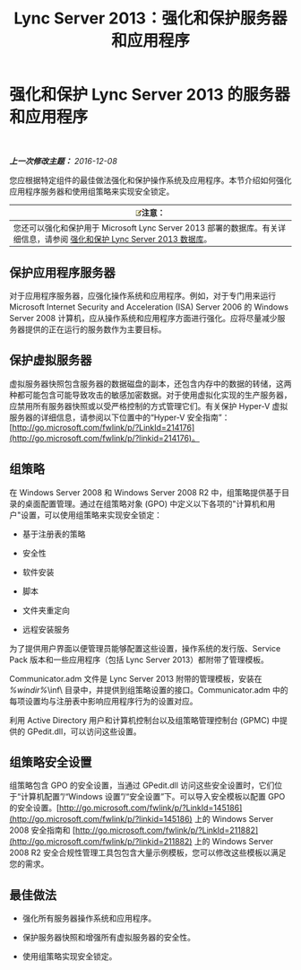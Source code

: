 ﻿---
title: Lync Server 2013：强化和保护服务器和应用程序
TOCTitle: 强化和保护 Lync Server 2013 的服务器和应用程序
ms:assetid: 9ca2b233-26f1-4d72-96e7-81a82c727806
ms:mtpsurl: https://technet.microsoft.com/zh-cn/library/Dn518331(v=OCS.15)
ms:contentKeyID: 60505967
ms.date: 12/10/2016
mtps_version: v=OCS.15
ms.translationtype: HT
---

# 强化和保护 Lync Server 2013 的服务器和应用程序

 

_**上一次修改主题：** 2016-12-08_

您应根据特定组件的最佳做法强化和保护操作系统及应用程序。本节介绍如何强化应用程序服务器和使用组策略来实现安全锁定。

<table>
<thead>
<tr class="header">
<th><img src="images/Dn783119.note(OCS.15).gif" title="note" alt="note" />注意：</th>
</tr>
</thead>
<tbody>
<tr class="odd">
<td>您还可以强化和保护用于 Microsoft Lync Server 2013 部署的数据库。有关详细信息，请参阅 <a href="lync-server-2013-hardening-and-protecting-databases.md">强化和保护 Lync Server 2013 数据库</a>。</td>
</tr>
</tbody>
</table>


## 保护应用程序服务器

对于应用程序服务器，应强化操作系统和应用程序。例如，对于专门用来运行 Microsoft Internet Security and Acceleration (ISA) Server 2006 的 Windows Server 2008 计算机，应从操作系统和应用程序方面进行强化。应将尽量减少服务器提供的正在运行的服务数作为主要目标。

## 保护虚拟服务器

虚拟服务器快照包含服务器的数据磁盘的副本，还包含内存中的数据的转储，这两种都可能包含可能导致攻击的敏感加密数据。对于使用虚拟化实现的生产服务器，应禁用所有服务器快照或以受严格控制的方式管理它们。有关保护 Hyper-V 虚拟服务器的详细信息，请参阅以下位置中的“Hyper-V 安全指南”：[http://go.microsoft.com/fwlink/p/?LinkId=214176](http://go.microsoft.com/fwlink/p/?linkid=214176)。

## 组策略

在 Windows Server 2008 和 Windows Server 2008 R2 中，组策略提供基于目录的桌面配置管理。通过在组策略对象 (GPO) 中定义以下各项的"计算机和用户"设置，可以使用组策略来实现安全锁定：

  - 基于注册表的策略

  - 安全性

  - 软件安装

  - 脚本

  - 文件夹重定向

  - 远程安装服务

为了提供用户界面以便管理员能够配置这些设置，操作系统的发行版、Service Pack 版本和一些应用程序（包括 Lync Server 2013）都附带了管理模板。

Communicator.adm 文件是 Lync Server 2013 附带的管理模板，安装在 *%windir%*\\inf\\ 目录中，并提供到组策略设置的接口。Communicator.adm 中的每项设置均与注册表中影响应用程序行为的设置对应。

利用 Active Directory 用户和计算机控制台以及组策略管理控制台 (GPMC) 中提供的 GPedit.dll，可以访问这些设置。

## 组策略安全设置

组策略包含 GPO 的安全设置，当通过 GPedit.dll 访问这些安全设置时，它们位于“计算机配置”/“Windows 设置”/“安全设置”下。可以导入安全模板以配置 GPO 的安全设置。[http://go.microsoft.com/fwlink/p/?LinkId=145186](http://go.microsoft.com/fwlink/p/?linkid=145186) 上的 Windows Server 2008 安全指南和 [http://go.microsoft.com/fwlink/p/?LinkId=211882](http://go.microsoft.com/fwlink/p/?linkid=211882) 上的 Windows Server 2008 R2 安全合规性管理工具包包含大量示例模板，您可以修改这些模板以满足您的需求。

## 最佳做法

  - 强化所有服务器操作系统和应用程序。

  - 保护服务器快照和增强所有虚拟服务器的安全性。

  - 使用组策略实现安全锁定。

